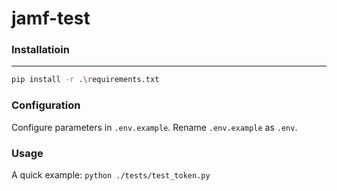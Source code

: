 # jamf-test

### Installatioin
---
```bash
pip install -r .\requirements.txt
```

### Configuration
Configure parameters in `.env.example`.
Rename `.env.example` as `.env`.

### Usage
A quick example:
`python ./tests/test_token.py`
